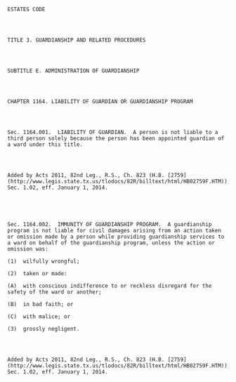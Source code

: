 ﻿
    
    
    	
    					
    
    
    ESTATES CODE
    
      
    
    
    TITLE 3. GUARDIANSHIP AND RELATED PROCEDURES
    
      
    
    
    SUBTITLE E. ADMINISTRATION OF GUARDIANSHIP
    
      
    
    
    CHAPTER 1164. LIABILITY OF GUARDIAN OR GUARDIANSHIP PROGRAM
    
      
    
    
    Sec. 1164.001.  LIABILITY OF GUARDIAN.  A person is not liable to a third person solely because the person has been appointed guardian of a ward under this title.
    
    
    
    
    Added by Acts 2011, 82nd Leg., R.S., Ch. 823 (H.B. [2759](http://www.legis.state.tx.us/tlodocs/82R/billtext/html/HB02759F.HTM)), Sec. 1.02, eff. January 1, 2014.
    
    
    
    
    
    Sec. 1164.002.  IMMUNITY OF GUARDIANSHIP PROGRAM.  A guardianship program is not liable for civil damages arising from an action taken or omission made by a person while providing guardianship services to a ward on behalf of the guardianship program, unless the action or omission was:
    
    (1)  wilfully wrongful;
    
    (2)  taken or made:
    
    (A)  with conscious indifference to or reckless disregard for the safety of the ward or another;
    
    (B)  in bad faith; or
    
    (C)  with malice; or
    
    (3)  grossly negligent.
    
    
    
    
    Added by Acts 2011, 82nd Leg., R.S., Ch. 823 (H.B. [2759](http://www.legis.state.tx.us/tlodocs/82R/billtext/html/HB02759F.HTM)), Sec. 1.02, eff. January 1, 2014.
    
    
    
    
    				
